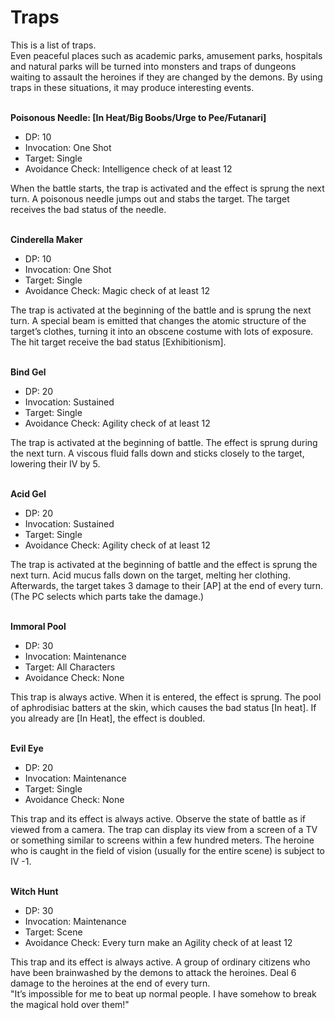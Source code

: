 # Traps

This is a list of traps.
\
Even peaceful places such as academic parks, amusement parks, hospitals and natural parks will be turned into monsters and traps of dungeons waiting to assault the heroines if they are changed by the demons. By using traps in these situations, it may produce interesting events. 

\
**Poisonous Needle: [In Heat/Big Boobs/Urge to Pee/Futanari]**
* DP: 10
* Invocation: One Shot
* Target: Single
* Avoidance Check: Intelligence check of at least 12

When the battle starts, the trap is activated and the effect is sprung the next turn. A poisonous needle jumps out and stabs the target. The target receives the bad status of the needle.

\
**Cinderella Maker**
* DP: 10
* Invocation: One Shot
* Target: Single
* Avoidance Check: Magic check of at least 12

The trap is activated at the beginning of the battle and is sprung the next turn. A special beam is emitted that changes the atomic structure of the target’s clothes, turning it into an obscene costume with lots of exposure. The hit target receive the bad status [Exhibitionism].

\
**Bind Gel**
* DP: 20
* Invocation: Sustained
* Target: Single
* Avoidance Check: Agility check of at least 12

The trap is activated at the beginning of battle. The effect is sprung during the next turn. A viscous fluid falls down and sticks closely to the target, lowering their IV by 5.

\
**Acid Gel**
* DP: 20
* Invocation: Sustained
* Target: Single
* Avoidance Check: Agility check of at least 12

The trap is activated at the beginning of battle and the effect is sprung the next turn. Acid mucus falls down on the target, melting her clothing. Afterwards, the target takes 3 damage to their [AP] at the end of every turn. (The PC selects which parts take the damage.)

\
**Immoral Pool**
* DP: 30
* Invocation: Maintenance
* Target: All Characters
* Avoidance Check: None

This trap is always active. When it is entered, the effect is sprung. The pool of aphrodisiac batters at the skin, which causes the bad status [In heat]. If you already are [In Heat], the effect is doubled.

\
**Evil Eye**
* DP: 20
* Invocation: Maintenance
* Target: Single
* Avoidance Check: None

This trap and its effect is always active. Observe the state of battle as if viewed from a camera. The trap can display its view from a screen of a TV or something similar to screens within a few hundred meters. The heroine who is caught in the field of vision (usually for the entire scene) is subject to IV -1.

\
**Witch Hunt**
* DP: 30
* Invocation: Maintenance
* Target: Scene
* Avoidance Check: Every turn make an Agility check of at least 12

This trap and its effect is always active. A group of ordinary citizens who have been brainwashed by the demons to attack the heroines. Deal 6 damage to the heroines at the end of every turn.
\
"It’s impossible for me to beat up normal people. I have somehow to break the magical hold over them!"
